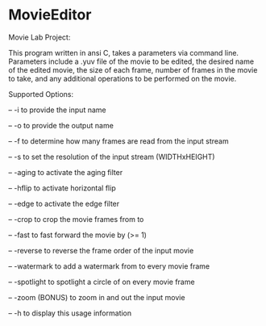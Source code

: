 # MovieEditor

Movie Lab Project:

This program written in ansi C, takes a parameters via command line. 
Parameters include a .yuv file of the movie to be edited, the desired name of the edited movie, the size of each frame, number of frames
in the movie to take, and any additional operations to be performed on the movie.

Supported Options:

– -i <file> to provide the input <file> name

– -o <file> to provide the output <file> name

– -f <framenum> to determine how many frames are read from the input stream

– -s <WIDTHxHEIGHT> to set the resolution of the input stream (WIDTHxHEIGHT)

– -aging to activate the aging filter

– -hflip to activate horizontal flip

– -edge to activate the edge filter

– -crop <start-end> to crop the movie frames from <start> to <end>

– -fast <factor> to fast forward the movie by <factor> (>= 1)

– -reverse to reverse the frame order of the input movie

– -watermark <file> to add a watermark from <file> to every movie frame

– -spotlight <radius> to spotlight a circle of <radius> on every movie frame

– -zoom (BONUS) to zoom in and out the input movie

– -h to display this usage information

